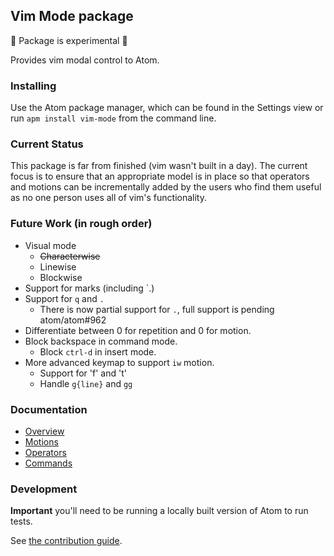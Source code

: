 ## Vim Mode package

:rotating_light: Package is experimental :rotating_light:

Provides vim modal control to Atom.

### Installing

Use the Atom package manager, which can be found in the Settings view or
run `apm install vim-mode` from the command line.

### Current Status

This package is far from finished (vim wasn't built in a day). The
current focus is to ensure that an appropriate model is in place so that
operators and motions can be incrementally added by the users who find
them useful as no one person uses all of vim's functionality.

### Future Work (in rough order)

* Visual mode
  * ~~Characterwise~~
  * Linewise
  * Blockwise
* Support for marks (including \`.)
* Support for `q` and `.`
  * There is now partial support for `.`, full support is pending atom/atom#962
* Differentiate between 0 for repetition and 0 for motion.
* Block backspace in command mode.
  * Block `ctrl-d` in insert mode.
* More advanced keymap to support `iw` motion.
  * Support for 'f' and 't'
  * Handle `g{line}` and `gg`

### Documentation

* [Overview](https://github.com/atom/vim-mode/blob/master/docs/overview.md)
* [Motions](https://github.com/atom/vim-mode/blob/master/docs/motions.md)
* [Operators](https://github.com/atom/vim-mode/blob/master/docs/operators.md)
* [Commands](https://github.com/atom/vim-mode/blob/master/docs/commands.md)

### Development

**Important** you'll need to be running a locally built version of Atom to
run tests.

See [the contribution guide](https://github.com/atom/vim-mode/blob/master/CONTRIBUTING.md).

